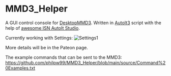 # MMD3_Helper

 A GUI control console for [DesktopMMD3](https://store.steampowered.com/app/1480480/DesktopMMD3Miss_Fish/). Written in [AutoIt3](https://www.autoitscript.com/site/) script with the help of [awesome ISN AutoIt Studio](https://www.isnetwork.at/).
 
Currently working with Settings:
![Settings1](https://user-images.githubusercontent.com/22040708/163603633-ff3c4826-b8d2-47e9-86eb-49a72ac59537.png)

More details will be in the Pateon page.

The example commands that can be sent to the MMD3: <br>
https://github.com/philpw99/MMD3_Helper/blob/main/source/Command%20Examples.txt

